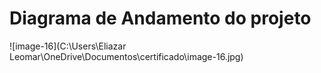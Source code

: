 # **Diagrama de Andamento do projeto**





![image-16](C:\Users\Eliazar Leomar\OneDrive\Documentos\certificado\image-16.jpg)